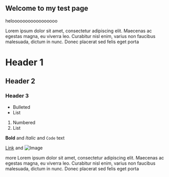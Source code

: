 ## Welcome to my test page
helooooooooooooooooo

Lorem ipsum dolor sit amet, consectetur adipiscing elit. Maecenas ac egestas magna, eu viverra leo. Curabitur nisl enim, varius non faucibus malesuada, dictum in nunc. Donec placerat sed felis eget porta

# Header 1
## Header 2
### Header 3

- Bulleted
- List

1. Numbered
2. List

**Bold** and _Italic_ and `Code` text

[Link](https://www.lipsum.com/feed/html) and ![Image](src)


more Lorem ipsum dolor sit amet, consectetur adipiscing elit. Maecenas ac egestas magna, eu viverra leo. Curabitur nisl enim, varius non faucibus malesuada, dictum in nunc. Donec placerat sed felis eget porta
